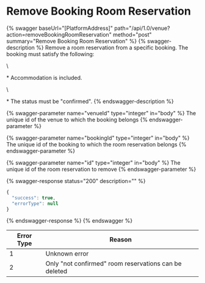 # Remove Booking Room Reservation

{% swagger baseUrl="[PlatformAddress]" path="/api/1.0/venue?action=removeBookingRoomReservation" method="post" summary="Remove Booking Room Reservation" %}
{% swagger-description %}
Remove a room reservation from a specific booking. The booking must satisfy the following:

\


\* Accommodation is included.

\


\* The status must be "confirmed".
{% endswagger-description %}

{% swagger-parameter name="venueId" type="integer" in="body" %}
The unique id of the venue to which the booking belongs
{% endswagger-parameter %}

{% swagger-parameter name="bookingId" type="integer" in="body" %}
The unique id of the booking to which the room reservation belongs
{% endswagger-parameter %}

{% swagger-parameter name="id" type="integer" in="body" %}
The unique id of the room reservation to remove
{% endswagger-parameter %}

{% swagger-response status="200" description="" %}
```javascript
{
  "success": true,
  "errorType": null
}
```
{% endswagger-response %}
{% endswagger %}

| Error Type | Reason                                                |
| ---------- | ----------------------------------------------------- |
| 1          | Unknown error                                         |
| 2          | Only "not confirmed" room reservations can be deleted |
